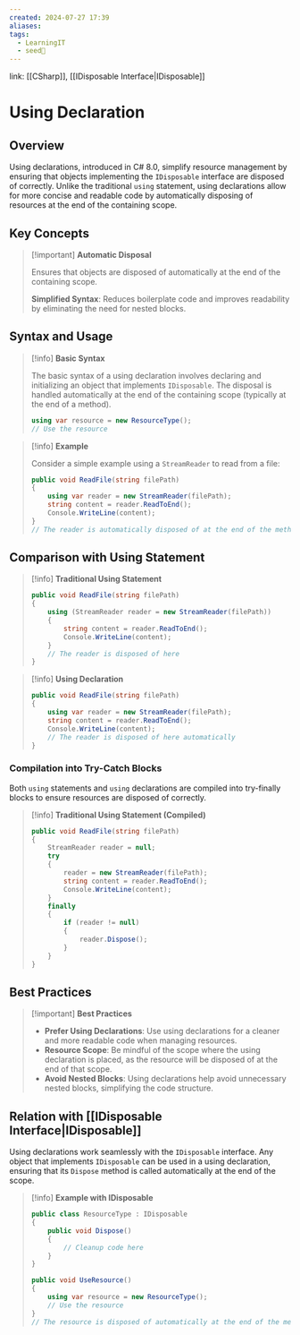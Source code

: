 ```yaml
---
created: 2024-07-27 17:39
aliases: 
tags:
  - LearningIT
  - seed🌱
---
```


link: [[CSharp]], [[IDisposable Interface|IDisposable]]

# Using Declaration

## Overview

Using declarations, introduced in C# 8.0, simplify resource management by ensuring that objects implementing the `IDisposable` interface are disposed of correctly. Unlike the traditional `using` statement, using declarations allow for more concise and readable code by automatically disposing of resources at the end of the containing scope.

## Key Concepts

> [!important] **Automatic Disposal**
> 
> Ensures that objects are disposed of automatically at the end of the containing scope.
> 
> **Simplified Syntax**: Reduces boilerplate code and improves readability by eliminating the need for nested blocks.

## Syntax and Usage

> [!info] **Basic Syntax**
> 
> The basic syntax of a using declaration involves declaring and initializing an object that implements `IDisposable`. The disposal is handled automatically at the end of the containing scope (typically at the end of a method).
> 
> ```csharp
> using var resource = new ResourceType();
> // Use the resource
> ```

> [!info] **Example**
> 
> Consider a simple example using a `StreamReader` to read from a file:
> 
> ```csharp
> public void ReadFile(string filePath)
> {
>     using var reader = new StreamReader(filePath);
>     string content = reader.ReadToEnd();
>     Console.WriteLine(content);
> }
> // The reader is automatically disposed of at the end of the method
> ```

## Comparison with Using Statement

> [!info] **Traditional Using Statement**
> 
> ```csharp
> public void ReadFile(string filePath)
> {
>     using (StreamReader reader = new StreamReader(filePath))
>     {
>         string content = reader.ReadToEnd();
>         Console.WriteLine(content);
>     }
>     // The reader is disposed of here
> }
> ```

> [!info] **Using Declaration**
> 
> ```csharp
> public void ReadFile(string filePath)
> {
>     using var reader = new StreamReader(filePath);
>     string content = reader.ReadToEnd();
>     Console.WriteLine(content);
>     // The reader is disposed of here automatically
> }
> ```

### Compilation into Try-Catch Blocks

Both `using` statements and `using` declarations are compiled into try-finally blocks to ensure resources are disposed of correctly.

> [!info] **Traditional Using Statement (Compiled)**
> 
> ```csharp
> public void ReadFile(string filePath)
> {
>     StreamReader reader = null;
>     try
>     {
>         reader = new StreamReader(filePath);
>         string content = reader.ReadToEnd();
>         Console.WriteLine(content);
>     }
>     finally
>     {
>         if (reader != null)
>         {
>             reader.Dispose();
>         }
>     }
> }
> ```
## Best Practices

> [!important] **Best Practices**
> 
> - **Prefer Using Declarations**: Use using declarations for a cleaner and more readable code when managing resources.
> - **Resource Scope**: Be mindful of the scope where the using declaration is placed, as the resource will be disposed of at the end of that scope.
> - **Avoid Nested Blocks**: Using declarations help avoid unnecessary nested blocks, simplifying the code structure.

## Relation with [[IDisposable Interface|IDisposable]]

Using declarations work seamlessly with the `IDisposable` interface. Any object that implements `IDisposable` can be used in a using declaration, ensuring that its `Dispose` method is called automatically at the end of the scope.

> [!info] **Example with IDisposable**
> 
> ```csharp
> public class ResourceType : IDisposable
> {
>     public void Dispose()
>     {
>         // Cleanup code here
>     }
> }
> 
> public void UseResource()
> {
>     using var resource = new ResourceType();
>     // Use the resource
> }
> // The resource is disposed of automatically at the end of the method
> ```

